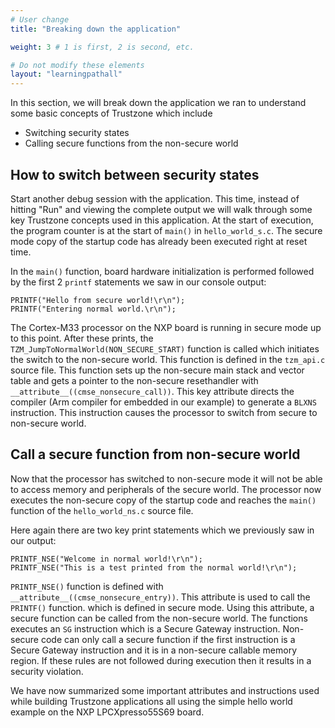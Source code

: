 ```yaml
---
# User change
title: "Breaking down the application"

weight: 3 # 1 is first, 2 is second, etc.

# Do not modify these elements
layout: "learningpathall"
---
```


In this section, we will break down the application we ran to understand some basic concepts of Trustzone which include

* Switching security states
* Calling secure functions from the non-secure world

## How to switch between security states 

Start another debug session with the application. This time, instead of hitting "Run" and viewing the complete output we will walk through some key Trustzone concepts used in this application.
At the start of execution, the program counter is at the start of `main()` in `hello_world_s.c`. The secure mode copy of the startup code has already been executed right at reset time. 

In the `main()` function, board hardware initialization is performed followed by the first 2 `printf` statements we saw in our console output:

```output
PRINTF("Hello from secure world!\r\n");
PRINTF("Entering normal world.\r\n");
```
The Cortex-M33 processor on the NXP board is running in secure mode up to this point. After these prints, the `TZM_JumpToNormalWorld(NON_SECURE_START)` function is called which initiates the switch to the non-secure world. This function is defined in the `tzm_api.c` source file. This function sets up the non-secure main stack and vector table and gets a pointer to the non-secure resethandler with `__attribute__((cmse_nonsecure_call))`. This key attribute directs the compiler (Arm compiler for embedded in our example) to generate a `BLXNS` instruction. This instruction causes the processor to switch from secure to non-secure world.

## Call a secure function from non-secure world

Now that the processor has switched to non-secure mode it will not be able to access memory and peripherals of the secure world. The processor now executes the non-secure copy of the startup code and reaches the `main()` function of the `hello_world_ns.c` source file. 

Here again there are two key print statements which we previously saw in our output:

```output
PRINTF_NSE("Welcome in normal world!\r\n");
PRINTF_NSE("This is a test printed from the normal world!\r\n");
```
`PRINTF_NSE()` function is defined with `__attribute__((cmse_nonsecure_entry))`. This attribute is used to call the `PRINTF()` function. which is defined in secure mode. 
Using this attribute, a secure function can be called from the non-secure world. The functions executes an `SG` instruction which is a Secure Gateway instruction. Non-secure code can only call a secure function if the first instruction is a Secure Gateway instruction and it is in a non-secure callable memory region. If these rules are not followed during execution then it results in a security violation. 

We have now summarized some important attributes and instructions used while building Trustzone applications all using the simple hello world example on the NXP LPCXpresso55S69 board.
